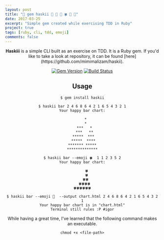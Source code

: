 ```yaml
---
layout: post
title: "💎 gem haskii 👋 🖖 🍒 🍀 🦁 💎"
date: 2017-03-25
excerpt: "Simple gem created while exercising TDD in Ruby"
project: true
tags: [ruby, cli, tdd, emoji]
comments: false
---
```


<center><b>Haskiii</b> is a simple CLI built as an exercise on TDD.
It is a Ruby gem. If you'd like to take a look at repository, it can be found
[here](https://github.com/mimimalizam/haskii).

[![Gem Version](https://badge.fury.io/rb/haskii.svg)](https://badge.fury.io/rb/haskii)
[![Build Status](https://semaphoreci.com/api/v1/mstojadinov/haskii/branches/master/badge.svg)](https://semaphoreci.com/mstojadinov/haskii)

## Usage

```
$ gem install haskii

$ haskii bar 2 4 6 8 6 4 2 1 6 5 4 3 2 1
Your happy bar chart:

   *
   *
  ***   *
  ***   **
 *****  ***
 *****  ****
******* *****
**************

$ haskii bar --emoji 🍀  1 1 2 3 5 2
Your happy bar chart:

    🍀
    🍀
   🍀🍀
  🍀🍀🍀🍀
🍀🍀🍀🍀🍀🍀

$ haskii bar --emoji 🍒  --output chart.html 2 4 6 8 6 4 2 1 6 5 4 3 2 1
Your happy bar chart is in "chart.html"
Terminal still rules :P #igor
```

While having a great time, I've learned that the following command
makes an executable.

```
chmod +x <file-path>
```
